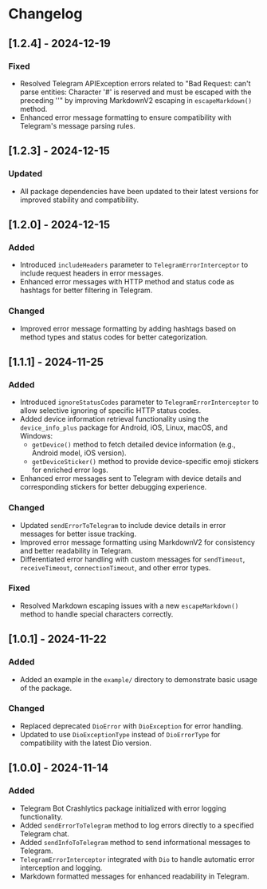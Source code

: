 
# Changelog

## [1.2.4] - 2024-12-19

### Fixed
- Resolved Telegram APIException errors related to "Bad Request: can't parse entities: Character '#' is reserved and must be escaped with the preceding '\'" by improving MarkdownV2 escaping in `escapeMarkdown()` method.
- Enhanced error message formatting to ensure compatibility with Telegram's message parsing rules.

## [1.2.3] - 2024-12-15

### Updated
- All package dependencies have been updated to their latest versions for improved stability and compatibility.

## [1.2.0] - 2024-12-15

### Added
- Introduced `includeHeaders` parameter to `TelegramErrorInterceptor` to include request headers in error messages.
- Enhanced error messages with HTTP method and status code as hashtags for better filtering in Telegram.

### Changed
- Improved error message formatting by adding hashtags based on method types and status codes for better categorization.

## [1.1.1] - 2024-11-25

### Added
- Introduced `ignoreStatusCodes` parameter to `TelegramErrorInterceptor` to allow selective ignoring of specific HTTP status codes.
- Added device information retrieval functionality using the `device_info_plus` package for Android, iOS, Linux, macOS, and Windows:
  - `getDevice()` method to fetch detailed device information (e.g., Android model, iOS version).
  - `getDeviceSticker()` method to provide device-specific emoji stickers for enriched error logs.
- Enhanced error messages sent to Telegram with device details and corresponding stickers for better debugging experience.

### Changed
- Updated `sendErrorToTelegram` to include device details in error messages for better issue tracking.
- Improved error message formatting using MarkdownV2 for consistency and better readability in Telegram.
- Differentiated error handling with custom messages for `sendTimeout`, `receiveTimeout`, `connectionTimeout`, and other error types.

### Fixed
- Resolved Markdown escaping issues with a new `escapeMarkdown()` method to handle special characters correctly.

## [1.0.1] - 2024-11-22

### Added
- Added an example in the `example/` directory to demonstrate basic usage of the package.

### Changed
- Replaced deprecated `DioError` with `DioException` for error handling.
- Updated to use `DioExceptionType` instead of `DioErrorType` for compatibility with the latest Dio version.

## [1.0.0] - 2024-11-14

### Added
- Telegram Bot Crashlytics package initialized with error logging functionality.
- Added `sendErrorToTelegram` method to log errors directly to a specified Telegram chat.
- Added `sendInfoToTelegram` method to send informational messages to Telegram.
- `TelegramErrorInterceptor` integrated with `Dio` to handle automatic error interception and logging.
- Markdown formatted messages for enhanced readability in Telegram.
